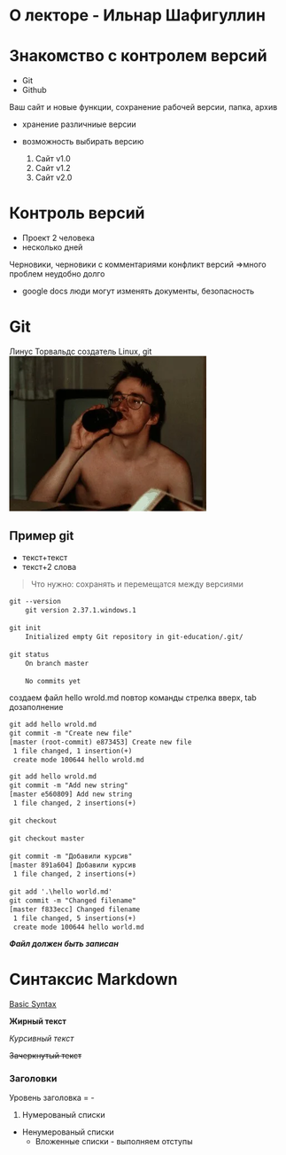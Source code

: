 # О лекторе - Ильнар Шафигуллин

# Знакомство с контролем версий
* Git
* Github

Ваш сайт и новые функции, сохранение рабочей версии, папка, архив

* хранение различниые версии
* возможность выбирать версию

    1. Сайт v1.0 
    2. Сайт v1.2 
    3. Сайт v2.0

# Контроль версий

* Проект 2 человека 
* несколько дней

Черновики, черновики с комментариями
конфликт версий
=>много проблем неудобно долго

* google docs	люди могут изменять документы, безопасность

# Git
Линус Торвальдс создатель Linux, git
![Linus](80hxyr8x3h6z.webp)

## Пример git
* текст+текст
* текст+2 слова

>Что нужно: сохранять и перемещатся между версиями

```
git --version
	git version 2.37.1.windows.1

git init
	Initialized empty Git repository in git-education/.git/

git status
	On branch master

	No commits yet  
```
создаем файл hello wrold.md
повтор команды стрелка вверх, tab дозаполнение
```
git add hello wrold.md
git commit -m "Create new file"
[master (root-commit) e873453] Create new file
 1 file changed, 1 insertion(+)
 create mode 100644 hello wrold.md
```
```
git add hello wrold.md
git commit -m "Add new string" 
[master e560809] Add new string
 1 file changed, 2 insertions(+)

git checkout

git checkout master

git commit -m "Добавили курсив"
[master 891a604] Добавили курсив
 1 file changed, 2 insertions(+)

git add '.\hello world.md'     
git commit -m "Changed filename"
[master f833ecc] Changed filename
 1 file changed, 5 insertions(+)
 create mode 100644 hello world.md
```
***Файл должен быть записан***



# Синтаксис Markdown
[Basic Syntax](https://www.markdownguide.org/basic-syntax/)

**Жирный текст**

*Курсивный текст*

~~Зачеркнутый текст~~

### Заголовки
Уровень заголовка = -
1. Нумерованый списки
* Ненумерованый списки
    * Вложенные списки - выполняем отступы
    